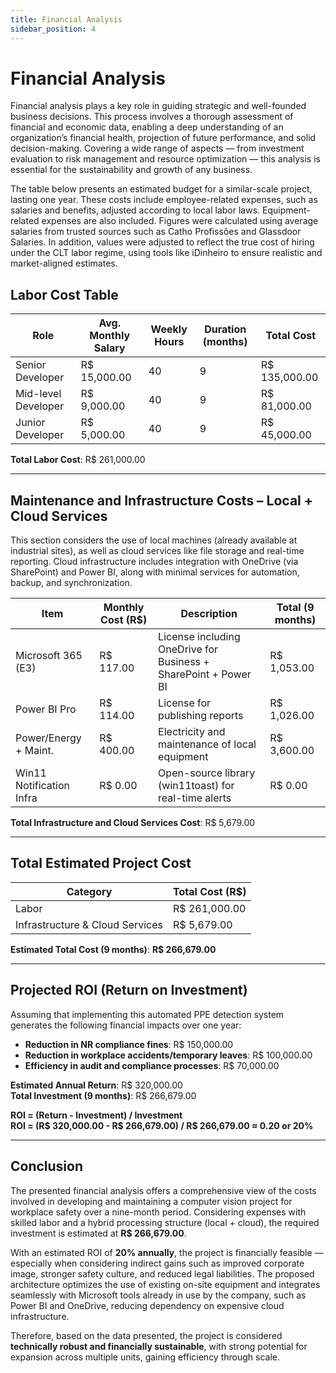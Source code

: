 ```yaml
---
title: Financial Analysis
sidebar_position: 4
---
```


# Financial Analysis

Financial analysis plays a key role in guiding strategic and well-founded business decisions. This process involves a thorough assessment of financial and economic data, enabling a deep understanding of an organization’s financial health, projection of future performance, and solid decision-making. Covering a wide range of aspects — from investment evaluation to risk management and resource optimization — this analysis is essential for the sustainability and growth of any business.

The table below presents an estimated budget for a similar-scale project, lasting one year. These costs include employee-related expenses, such as salaries and benefits, adjusted according to local labor laws. Equipment-related expenses are also included. Figures were calculated using average salaries from trusted sources such as Catho Profissões and Glassdoor Salaries. In addition, values were adjusted to reflect the true cost of hiring under the CLT labor regime, using tools like iDinheiro to ensure realistic and market-aligned estimates.

## Labor Cost Table

| Role                 | Avg. Monthly Salary | Weekly Hours | Duration (months) | Total Cost       |
|----------------------|---------------------|--------------|-------------------|------------------|
| Senior Developer     | R$ 15,000.00        | 40           | 9                 | R$ 135,000.00    |
| Mid-level Developer  | R$ 9,000.00         | 40           | 9                 | R$ 81,000.00     |
| Junior Developer     | R$ 5,000.00         | 40           | 9                 | R$ 45,000.00     |

**Total Labor Cost**: R$ 261,000.00

---

## Maintenance and Infrastructure Costs – Local + Cloud Services

This section considers the use of local machines (already available at industrial sites), as well as cloud services like file storage and real-time reporting. Cloud infrastructure includes integration with OneDrive (via SharePoint) and Power BI, along with minimal services for automation, backup, and synchronization.

| Item                     | Monthly Cost (R$) | Description                                                        | Total (9 months)   |
|--------------------------|-------------------|--------------------------------------------------------------------|--------------------|
| Microsoft 365 (E3)       | R$ 117.00         | License including OneDrive for Business + SharePoint + Power BI   | R$ 1,053.00        |
| Power BI Pro             | R$ 114.00         | License for publishing reports                                     | R$ 1,026.00        |
| Power/Energy + Maint.    | R$ 400.00         | Electricity and maintenance of local equipment                     | R$ 3,600.00        |
| Win11 Notification Infra | R$ 0.00           | Open-source library (win11toast) for real-time alerts             | R$ 0.00            |

**Total Infrastructure and Cloud Services Cost**: R$ 5,679.00

---

## Total Estimated Project Cost

| Category                         | Total Cost (R$) |
|----------------------------------|------------------|
| Labor                            | R$ 261,000.00    |
| Infrastructure & Cloud Services  | R$ 5,679.00      |

**Estimated Total Cost (9 months)**: **R$ 266,679.00**

---

## Projected ROI (Return on Investment)

Assuming that implementing this automated PPE detection system generates the following financial impacts over one year:

- **Reduction in NR compliance fines**: R$ 150,000.00  
- **Reduction in workplace accidents/temporary leaves**: R$ 100,000.00  
- **Efficiency in audit and compliance processes**: R$ 70,000.00  

**Estimated Annual Return**: R$ 320,000.00  
**Total Investment (9 months)**: R$ 266,679.00  

**ROI = (Return - Investment) / Investment**  
**ROI = (R$ 320,000.00 - R$ 266,679.00) / R$ 266,679.00 ≈ 0.20 or 20%**

---

## Conclusion

The presented financial analysis offers a comprehensive view of the costs involved in developing and maintaining a computer vision project for workplace safety over a nine-month period. Considering expenses with skilled labor and a hybrid processing structure (local + cloud), the required investment is estimated at **R$ 266,679.00**.

With an estimated ROI of **20% annually**, the project is financially feasible — especially when considering indirect gains such as improved corporate image, stronger safety culture, and reduced legal liabilities. The proposed architecture optimizes the use of existing on-site equipment and integrates seamlessly with Microsoft tools already in use by the company, such as Power BI and OneDrive, reducing dependency on expensive cloud infrastructure.

Therefore, based on the data presented, the project is considered **technically robust and financially sustainable**, with strong potential for expansion across multiple units, gaining efficiency through scale.

